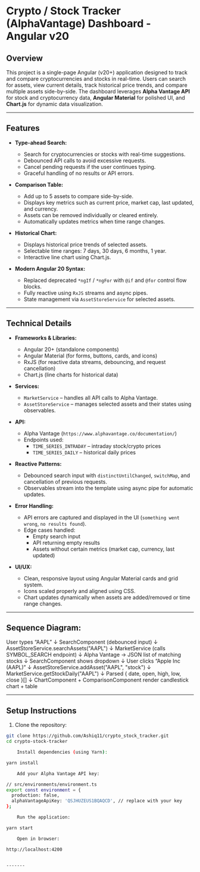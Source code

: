 # Crypto / Stock Tracker (AlphaVantage) Dashboard - Angular v20 

## Overview

This project is a single-page Angular (v20+) application designed to track and compare cryptocurrencies and stocks in real-time. Users can search for assets, view current details, track historical price trends, and compare multiple assets side-by-side. The dashboard leverages **Alpha Vantage API** for stock and cryptocurrency data, **Angular Material** for polished UI, and **Chart.js** for dynamic data visualization.  

---

## Features

- **Type-ahead Search:**  
  - Search for cryptocurrencies or stocks with real-time suggestions.  
  - Debounced API calls to avoid excessive requests.  
  - Cancel pending requests if the user continues typing.  
  - Graceful handling of no results or API errors.  

- **Comparison Table:**  
  - Add up to 5 assets to compare side-by-side.  
  - Displays key metrics such as current price, market cap, last updated, and currency.  
  - Assets can be removed individually or cleared entirely.  
  - Automatically updates metrics when time range changes.  

- **Historical Chart:**  
  - Displays historical price trends of selected assets.  
  - Selectable time ranges: 7 days, 30 days, 6 months, 1 year.  
  - Interactive line chart using Chart.js.  

- **Modern Angular 20 Syntax:**  
  - Replaced deprecated `*ngIf` / `*ngFor` with `@if` and `@for` control flow blocks.  
  - Fully reactive using `RxJS` streams and async pipes.  
  - State management via `AssetStoreService` for selected assets.  

---

## Technical Details

- **Frameworks & Libraries:**  
  - Angular 20+ (standalone components)  
  - Angular Material (for forms, buttons, cards, and icons)  
  - RxJS (for reactive data streams, debouncing, and request cancellation)  
  - Chart.js (line charts for historical data)  

- **Services:**  
  - `MarketService` – handles all API calls to Alpha Vantage.  
  - `AssetStoreService` – manages selected assets and their states using observables.  

- **API:**  
  - Alpha Vantage (`https://www.alphavantage.co/documentation/`)  
  - Endpoints used:  
    - `TIME_SERIES_INTRADAY` – intraday stock/crypto prices  
    - `TIME_SERIES_DAILY` – historical daily prices  

- **Reactive Patterns:**  
  - Debounced search input with `distinctUntilChanged`, `switchMap`, and cancellation of previous requests.  
  - Observables stream into the template using async pipe for automatic updates.  

- **Error Handling:**  
  - API errors are captured and displayed in the UI (`something went wrong`, `no results found`).  
  - Edge cases handled:  
    - Empty search input  
    - API returning empty results  
    - Assets without certain metrics (market cap, currency, last updated)  

- **UI/UX:**  
  - Clean, responsive layout using Angular Material cards and grid system.  
  - Icons scaled properly and aligned using CSS.  
  - Chart updates dynamically when assets are added/removed or time range changes.  

---

## Sequence Diagram:
User types “AAPL”
    ↓
SearchComponent (debounced input)
    ↓
AssetStoreService.searchAssets("AAPL")
    ↓
MarketService (calls SYMBOL_SEARCH endpoint)
    ↓
Alpha Vantage → JSON list of matching stocks
    ↓
SearchComponent shows dropdown
    ↓
User clicks “Apple Inc (AAPL)”
    ↓
AssetStoreService.addAsset("AAPL", "stock")
    ↓
MarketService.getStockDaily("AAPL")
    ↓
Parsed { date, open, high, low, close }[]
    ↓
ChartComponent + ComparisonComponent render candlestick chart + table

-------

## Setup Instructions

1. Clone the repository:  
```bash
git clone https://github.com/Ashiq11/crypto_stock_tracker.git
cd crypto-stock-tracker

    Install dependencies (using Yarn):

yarn install

    Add your Alpha Vantage API key:

// src/environments/environment.ts
export const environment = {
  production: false,
  alphaVantageApiKey: 'QSJHUZEUS1BQAQCD', // replace with your key
};

    Run the application:

yarn start

    Open in browser:

http://localhost:4200


-------
